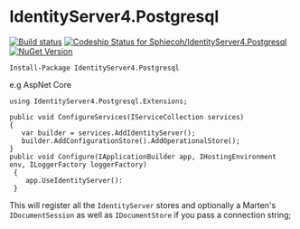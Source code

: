 # IdentityServer4.Postgresql

[![Build status](https://ci.appveyor.com/api/projects/status/r4boyo3qkhbrmh8o/branch/master?svg=true)](https://ci.appveyor.com/project/sphiecoh/identityserver4-postgresql/branch/master)
[ ![Codeship Status for Sphiecoh/IdentityServer4.Postgresql](https://app.codeship.com/projects/325c07d0-1b78-0135-016a-3270df5f1418/status?branch=master)](https://app.codeship.com/projects/219607)
[![NuGet Version](http://img.shields.io/nuget/v/IdentityServer4.Postgresql.svg?style=flat)](https://www.nuget.org/packages/IdentityServer4.Postgresql/)

`Install-Package IdentityServer4.Postgresql`

e.g AspNet Core
```
using IdentityServer4.Postgresql.Extensions;

public void ConfigureServices(IServiceCollection services)
{
   var builder = services.AddIdentityServer();
   builder.AddConfigurationStore().AddOperationalStore();
}
public void Configure(IApplicationBuilder app, IHostingEnvironment env, ILoggerFactory loggerFactory)
 {
    app.UseIdentityServer():
 }
 ```
 This will register all the `IdentityServer` stores and optionally a Marten's `IDocumentSession` as well as `IDocumentStore` if you pass a connection string;
 
